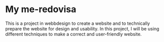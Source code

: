 My me-redovisa
=================

This is a project in webbdesign to create a website and to
technically prepare the website for design and usability.
In this project, I will be using different techniques to
make a correct and user-friendly website.
